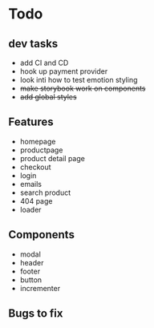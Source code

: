 # Todo

## dev tasks

- add CI and CD
- hook up payment provider
- look inti how to test emotion styling
- <del>make storybook work on components</del>
- <del>add global styles</del>

## Features

- homepage
- productpage
- product detail page
- checkout
- login
- emails
- search product
- 404 page
- loader

## Components

- modal
- header
- footer
- button
- incrementer

## Bugs to fix